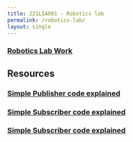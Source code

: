 ```yaml
---
title: 221LIA001 - Robotics lab
permalink: /robotics-lab/
layout: single
---
```


### <a href="https://jim79.github.io/robotics-lab-work">Robotics Lab Work</a>

## Resources
### <a href="https://jim79.github.io/ros-simple-publisher">Simple Publisher code explained</a>
### <a href="https://jim79.github.io/ros-simple-subscriber">Simple Subscriber code explained</a>
### <a href="https://jim79.github.io/ros-simple-subscriber">Simple Subscriber code explained</a>
